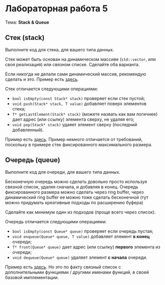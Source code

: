 # Лабораторная работа 5

Тема: **Stack & Queue**

## Стек (stack)

Выполните код для стека, для вашего типа данных.

Стек может быть основан на динамическом массиве (`std::vector`, или своя реализация) или связном списке.
Сделайте оба варианта.

Если никогда не делали сами динамический массив, рекомендую сделать и это.
Пример есть [здесь](../../en/09_generic_data_structures/dynamic_array.cpp).

Стек отличается следующими операциями:
- `bool isEmpty(const Stack* stack)` проверяет если стек пустой;
- `void push(Stack* stack, T value)` добавляет поверх элементов стека;
- `T* getLastElement(Stack* stack)` (можете назвать как вам логичнее) дает адрес (или ссылку) элемента сверху, не удаляя его;
- `void pop(Stack* stack)` удаяет элемент сверху (последний добавленный).

Пример есть [здесь](../../en/09_generic_data_structures/stack.cpp).
Пример немного отличается от требований, поскольку в примере стек фиксированного максимального размера.


## Очередь (queue)

Выполните код для очереди, для вашего типа данных.

Бесконечную очередь можно сделать довольно просто используя связной список, удаляя сначала, и добавляя в конец.
Очередь фиксированного размера можно сделать через ring buffer,
через динамический ring buffer ее можно тоже сделать бесконечной
(тут можно придумать креативные подходы по расширению буфера)

Сделайте как минимум один из подходов (проще всего через список).

Очередь отличается следующими операциями:
- `bool isEmpty(const Queue* queue)` проверяет если очередь пустая;
- `void enqueue(Queue* queue, T value)` добавляет элемент **в конец** очереди;
- `T* front(Queue* queue)` дает адрес (или ссылку) **первого** элемента из очереди;
- `void dequeue(Queue* queue)` удаляет элемент **с начала** очереди.

Пример есть [здесь](../../en/09_generic_data_structures/queue.cpp).
Но это по факту связный список с дополнительными функциями / другими именами функций,
в своей базовой имплементации.


